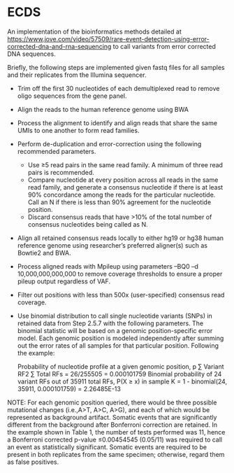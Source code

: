 # ECDS

An implementation of the bioinformatics methods detailed at https://www.jove.com/video/57509/rare-event-detection-using-error-corrected-dna-and-rna-sequencing to call variants from error corrected DNA sequences.

Briefly, the following steps are implemented given fastq files for all samples and their replicates from the Illumina sequencer.

* Trim off the first 30 nucleotides of each demultiplexed read to remove oligo sequences from the gene panel.
* Align the reads to the human reference genome using BWA
* Process the alignment to identify and align reads that share the same UMIs to one another to form read families.
* Perform de-duplication and error-correction using the following recommended parameters.
  * Use ≥5 read pairs in the same read family. A minimum of three read pairs is recommended.
  * Compare nucleotide at every position across all reads in the same read family, and generate a consensus nucleotide if there is at least 90% concordance among the reads for the particular nucleotide. Call an N if there is less than 90% agreement for the nucleotide position.
  * Discard consensus reads that have >10% of the total number of consensus nucleotides being called as N.
* Align all retained consensus reads locally to either hg19 or hg38 human reference genome using researcher’s preferred aligner(s) such as Bowtie2 and BWA.
* Process aligned reads with Mpileup using parameters –BQ0 –d 10,000,000,000,000 to remove coverage thresholds to ensure a proper pileup output regardless of VAF.
* Filter out positions with less than 500x (user-specified) consensus read coverage.
* Use binomial distribution to call single nucleotide variants (SNPs) in retained data from Step 2.5.7 with the following parameters. The binomial statistic will be based on a genomic position-specific error model. Each genomic position is modeled independently after summing out the error rates of all samples for that particular position. Following the example:

  Probability of nucleotide profile at a given genomic position, p
  ∑ Variant RF2 ∑ Total RFs
  = 26/255505
  = 0.000101759
  Binomial probability of 24 variant RFs out of 35911 total RFs, P(X ≥ x) in sample K
  = 1 - binomial(24, 35911, 0.000101759)
  = 2.26485E-13

NOTE: For each genomic position queried, there would be three possible mutational changes (i.e.,A>T, A>C, A>G), and each of which would be represented as background artifact. Somatic events that are significantly different from the background after Bonferroni correction are retained. In the example shown in Table 1, the number of tests performed was 11, hence a Bonferroni corrected p-value ≤0.00454545 (0.05/11) was required to call an event as statistically significant.
Somatic events are required to be present in both replicates from the same specimen; otherwise, regard them as false positives.
